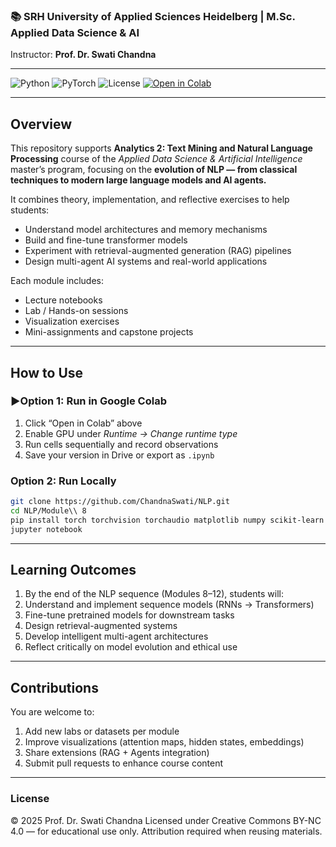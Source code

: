 
### 📚 SRH University of Applied Sciences Heidelberg | M.Sc. Applied Data Science & AI  
Instructor: **Prof. Dr. Swati Chandna**

---

![Python](https://img.shields.io/badge/python-3.10-blue.svg)
![PyTorch](https://img.shields.io/badge/pytorch-2.2+-orange.svg)
![License](https://img.shields.io/badge/license-CC--BY--NC%204.0-green)
[![Open in Colab](https://colab.research.google.com/assets/colab-badge.svg)](https://colab.research.google.com/github/ChandnaSwati/NLP)

---


## Overview

This repository supports **Analytics 2: Text Mining and Natural Language Processing** course of the *Applied Data Science & Artificial Intelligence* master’s program, focusing on the **evolution of NLP — from classical techniques to modern large language models and AI agents.**

It combines theory, implementation, and reflective exercises to help students:
- Understand model architectures and memory mechanisms  
- Build and fine-tune transformer models  
- Experiment with retrieval-augmented generation (RAG) pipelines  
- Design multi-agent AI systems and real-world applications  

Each module includes:
- Lecture notebooks  
- Lab / Hands-on sessions  
- Visualization exercises  
- Mini-assignments and capstone projects  


---
##  How to Use

### ▶Option 1: Run in Google Colab
1. Click “Open in Colab” above  
2. Enable GPU under *Runtime → Change runtime type*  
3. Run cells sequentially and record observations  
4. Save your version in Drive or export as `.ipynb`

### Option 2: Run Locally
```bash
git clone https://github.com/ChandnaSwati/NLP.git
cd NLP/Module\\ 8
pip install torch torchvision torchaudio matplotlib numpy scikit-learn torchtext jupyter
jupyter notebook
``` 


--- 

##  Learning Outcomes 
1. By the end of the NLP sequence (Modules 8–12), students will:
2. Understand and implement sequence models (RNNs → Transformers)
3. Fine-tune pretrained models for downstream tasks
4. Design retrieval-augmented systems
5. Develop intelligent multi-agent architectures
6. Reflect critically on model evolution and ethical use

--- 

## Contributions
You are welcome to:
1. Add new labs or datasets per module
2. Improve visualizations (attention maps, hidden states, embeddings)
3. Share extensions (RAG + Agents integration)
4. Submit pull requests to enhance course content

--- 
### License

© 2025 Prof. Dr. Swati Chandna
Licensed under Creative Commons BY-NC 4.0 — for educational use only.
Attribution required when reusing materials.
